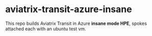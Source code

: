# aviatrix-transit-azure-insane
This repo builds Aviatrix Transit in Azure **insane mode HPE**, spokes attached each with an ubuntu test vm. 

